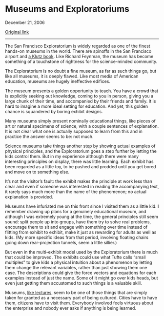 Museums and Exploratoriums
==========================

December 21, 2006

[Original link](http://www.aaronsw.com/weblog/awfulmuseums)

* * * * *

The San Francisco Exploratorium is widely regarded as one of the finest
hands-on museums in the world. There are spinoffs in the San Francisco
airport and [a Klutz book](http://books.theinfo.org/go/1878257145). Like
Richard Feynman, the museum has become something of a touchstone of
rightness for the science-minded community.

The Exploratorium is no doubt a fine museum, as far as such things go,
but like all museums, it is deeply flawed. Like most media of American
education, museums are hugely ineffective edifices.

The museum presents a golden opportunity to teach. You have a crowd that
is explicitly seeking out knowledge, coming to you in person, giving you
a large chunk of their time, and accompanied by their friends and
family. It is hard to imagine a more ideal setting for education. And
yet, this golden chance is squandered by boring exhibit designs.

Many museums simply present nominally educational things, like pieces of
art or natural specimens of science, with a couple sentences of
explanation. It is not clear what one is actually supposed to learn from
this and in practice the answer seems to be: not much.

Science museums take things another step by showing actual examples of
physical principles, and the Exploratorium goes a step further by
letting the kids control them. But in my experience although there were
many interesting principles on display, there was little learning. Each
exhibit has been regarded as a little toy, to be pushed and prodded
until you get bored and move on to something else.

It’s not the visitor’s fault: the exhibit makes the principle at work
less than clear and even if someone was interested in reading the
accompanying text, it rarely says much more than the name of the
phenomenon; no actual explanation is provided.

Museums have infuriated me on this front since I visited them as a
little kid. I remember drawing up plans for a genuinely educational
museum, and although I was extremely young at the time, the general
principles still seem sound: split people up into groups, have them try
to solve real problems, encourage them to sit and engage with something
over time instead of flitting from exhibit to exhibit, make it just as
rewarding for adults as well as kids. (My more specific ideas from that
period, involving floating chairs going down rear-projection tunnels,
seem a little sillier.)

But even in the multi-exhibit model used by the Exploratorium there is
much that could be improved. The exhibits could use what Tufte calls
“small multiples” to give kids a physical intuition about a phenomenon
by letting them change the relevant variables, rather than just showing
them one case. The descriptions could give the force vectors and
equations for each examples instead of just the name. Some of it might
go over kids heads, but even just getting them accustomed to such things
is a valuable skill.

Museums, [like lectures](http://www.aaronsw.com/weblog/awfullectures),
seem to be one of those things that are simply taken for granted as a
necessary part of being cultured. Cities have to have them, citizens
have to visit them. Everybody involved feels virtuous about the
enterprise and nobody ever asks if anything is being learned.
